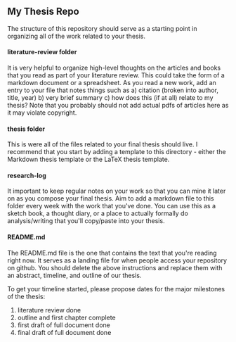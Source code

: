 ## My Thesis Repo

The structure of this repository should serve as a starting point in organizing all of the work related to your thesis.

#### literature-review folder

It is very helpful to organize high-level thoughts on the articles and books that you read as part of your literature review. This could take the form of a markdown document or a spreadsheet. As you read a new work, add an entry to your file that notes things such as a) citation (broken into author, title, year) b) very brief summary c) how does this (if at all) relate to my thesis? Note that you probably should not add actual pdfs of articles here as it may violate copyright.

#### thesis folder

This is were all of the files related to your final thesis should live. I recommend that you start by adding a template to this directory - either the Markdown thesis template or the LaTeX thesis template.

#### research-log

It important to keep regular notes on your work so that you can mine it later on as you compose your final thesis. Aim to add a markdown file to this folder every week with the work that you've done. You can use this as a sketch book, a thought diary, or a place to actually formally do analysis/writing that you'll copy/paste into your thesis.

#### README.md

The README.md file is the one that contains the text that you're reading right now. It serves as a landing file for when people access your repository on github. You should delete the above instructions and replace them with an abstract, timeline, and outline of our thesis.

To get your timeline started, please propose dates for the major milestones of the thesis:

1. literature review done
2. outline and first chapter complete
3. first draft of full document done
4. final draft of full document done
